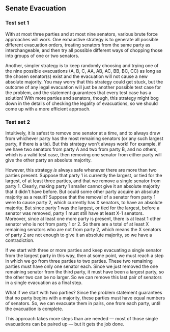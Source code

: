 ## Senate Evacuation

### Test set 1

With at most three parties and at most nine senators, various brute force approaches will work. One exhaustive strategy is to generate all possible different evacuation orders, treating senators from the same party as interchangeable, and then try all possible different ways of chopping those into groups of one or two senators.

Another, simpler strategy is to keep randomly choosing and trying one of the nine possible evacuations (A, B, C, AA, AB, AC, BB, BC, CC) as long as the chosen senator(s) exist and the evacuation will not cause a new absolute majority. You may worry that this strategy could get stuck, but the outcome of any legal evacuation will just be another possible test case for the problem, and the statement guarantees that every test case has a solution! With more parties and senators, though, this strategy might bog down in the details of checking the legality of evacuations, so we should come up with a more efficient approach.

### Test set 2

Intuitively, it is safest to remove one senator at a time, and to always draw from whichever party has the most remaining senators (or any such largest party, if there is a tie). But this strategy won't always work! For example, if we have two senators from party A and two from party B, and no others, which is a valid test case, then removing one senator from either party will give the other party an absolute majority.

However, this strategy _is_ always safe whenever there are more than two parties present. Suppose that party 1 is currently the largest, or tied for the largest, of at least three parties, and that we remove a single senator from party 1\. Clearly, making party 1 smaller cannot give it an absolute majority that it didn't have before. But could some other party acquire an absolute majority as a result? Suppose that the removal of a senator from party 1 were to cause party 2, which currently has X senators, to have an absolute majority. But since party 1 was the largest, or tied for the largest, before a senator was removed, party 1 must still have at least X-1 senators. Moreover, since at least one more party is present, there is at least 1 other senator who is not from party 1 or 2\. So there are a total of at least X remaining senators who are not from party 2, which means the X senators of party 2 are not enough to give it an absolute majority, so we have a contradiction.

If we start with three or more parties and keep evacuating a single senator from the largest party in this way, then at some point, we must reach a step in which we go from three parties to two parties. These two remaining parties must have only one senator each. Since we just removed the one remaining senator from the third party, it must have been a largest party, so the other two can be no larger. So we can remove this last pair of senators in a single evacuation as a final step.

What if we start with two parties? Since the problem statement guarantees that no party begins with a majority, these parties must have equal numbers of senators. So, we can evacuate them in pairs, one from each party, until the evacuation is complete.

This approach takes more steps than are needed — most of those single evacuations can be paired up — but it gets the job done.
